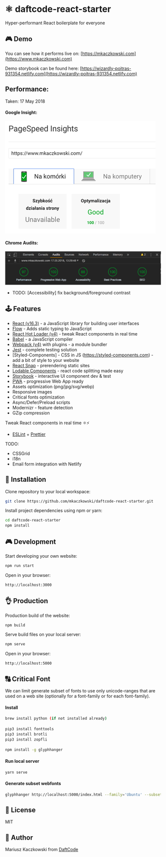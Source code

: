 # ⚛ daftcode-react-starter

Hyper-performant React boilerplate for everyone

## 🎮 Demo
You can see how it performs live on:
[https://mkaczkowski.com](https://www.mkaczkowski.com)

Demo storybook can be found here:
[https://wizardly-poitras-931354.netlify.com](https://wizardly-poitras-931354.netlify.com)

## Performance:

Taken: 17 May 2018

#### Google Insight:
![insight](stats/insight.png)

#### Chrome Audits:
![audit](stats/audit.png)

 - TODO: [Accessibility] fix background/foreground contrast

## 🕹 Features
* [React (v16.3)](https://reactjs.org) - a JavaScript library for building user interfaces
* [Flow](https://github.com/facebook/flow) - Adds static typing to JavaScript
* [React Hot Loader (v4)](https://github.com/gaearon/react-hot-loader) - tweak React components in real time
* [Babel](https://babeljs.io) - a JavaScript compiler
* [Webpack (v4)](https://webpack.js.org) with plugins - a module bundler
* [Jest](https://facebook.github.io/jest/) - complete testing solution
* [Styled-Components] - CSS in JS  (https://styled-components.com) - add a bit of style to your website
* [React Snap](https://github.com/stereobooster/react-snap) - prerendering static sites
* [Lodable Components](https://github.com/smooth-code/loadable-components) - react code splitting made easy
* [Storybook](https://github.com/storybooks/storybook) - interactive UI component dev & test
* [PWA](https://developers.google.com/web/progressive-web-apps/) - progressive Web App ready
* Assets optimization (png/jpg/svg/webp)
* Responsive images
* Critical fonts optimization
* Async/Defer/Preload scripts
* Modernizr - feature detection
* GZip compression

Tweak React components in real time ⚛️⚡️
* [ESLint](https://eslint.org) + [Prettier](https://prettier.io)

TODO:
- CSSGrid
- i18n
- Email form integration with Netlify

## 🔧 Installation

Clone repository to your local workspace:
```bash
git clone https://github.com/mkaczkowski/daftcode-react-starter.git
```

Install project dependencies using npm or yarn:

```bash
cd daftcode-react-starter
npm install
```

## 🎮 Development

Start developing your own website:

```bash
npm run start
```

Open in your browser:

```bash
http://localhost:3000
```

## 👌 Production

Production build of the website:

```bash
npm build
```

Serve build files on your local server:

```bash
npm serve
```

Open in your browser:

```bash
http://localhost:5000
```

## 🔠 Critical Font
We can limit generate subset of fonts to use only unicode-ranges that are used on a web site (optionally for a font-family or for each font-family).

#### Install
```bash
brew install python (if not installed already)

pip3 install fonttools
pip3 install brotli
pip3 install zopfli

npm install -g glyphhanger
```
#### Run local server
```bash
yarn serve
```

#### Generate subset webfonts
```bash
glyphhanger http://localhost:5000/index.html --family='Ubuntu' --subset=build/*.ttf --css
```

## 📜 License

MIT

## 👨 Author

Mariusz Kaczkowski from [DaftCode](http://daftcode.pl)
